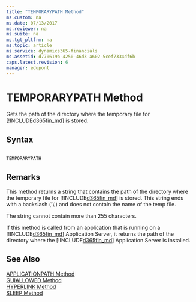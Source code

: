 ```yaml
---
title: "TEMPORARYPATH Method"
ms.custom: na
ms.date: 07/13/2017
ms.reviewer: na
ms.suite: na
ms.tgt_pltfrm: na
ms.topic: article
ms.service: dynamics365-financials
ms.assetid: d770619b-4250-46d3-a602-5cef7334df6b
caps.latest.revision: 6
manager: edupont
---
```


 

# TEMPORARYPATH Method
Gets the path of the directory where the temporary file for [!INCLUDE[d365fin_md](../includes/d365fin_md.md)] is stored.  
  
## Syntax  
  
```  
  
TEMPORARYPATH  
```  
  
## Remarks  
 This method returns a string that contains the path of the directory where the temporary file for [!INCLUDE[d365fin_md](../includes/d365fin_md.md)] is stored. This string ends with a backslash \('\\'\) and does not contain the name of the temp file.  
  
 The string cannot contain more than 255 characters.  
  
 If this method is called from an application that is running on a [!INCLUDE[d365fin_md](../includes/d365fin_md.md)] Application Server, it returns the path of the directory where the [!INCLUDE[d365fin_md](../includes/d365fin_md.md)] Application Server is installed.  
  
## See Also  
 [APPLICATIONPATH Method](devenv-APPLICATIONPATH-Method.md)   
 [GUIALLOWED Method](devenv-GUIALLOWED-Method.md)   
 [HYPERLINK Method](devenv-HYPERLINK-Method.md)   
 [SLEEP Method](devenv-SLEEP-Method.md)